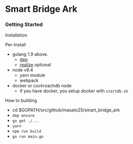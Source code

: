 # Smart Bridge Ark

### Getting Started

Installation


Per-Install
* golang 1.9 above.
  * [dep](https://github.com/golang/dep)
  * [realize](https://github.com/tockins/realize) optional
* node v9.4
  * yarn module
  * webpack
* docker or cockroachdb node
  * if you have docker, you setup docker with `startdb.sh`

How to building

* cd $GOPATH/src/github/masato25/smart_bridge_ark
* `dep ensure`
* `go get ./...`
* `yarn`
* `npm run build`
* `go run main.go`
